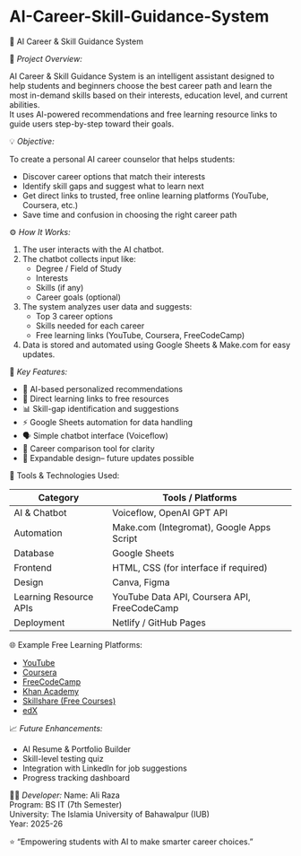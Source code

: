 # AI-Career-Skill-Guidance-System
 🎯 AI Career & Skill Guidance System

📘 *Project Overview:*

AI Career & Skill Guidance System is an intelligent assistant designed to help students and beginners choose the best career path and learn the most in-demand skills based on their interests, education level, and current abilities.  
It uses AI-powered recommendations and free learning resource links to guide users step-by-step toward their goals.

💡 *Objective:*

To create a personal AI career counselor that helps students:
- Discover career options that match their interests  
- Identify skill gaps and suggest what to learn next  
- Get direct links to trusted, free online learning platforms (YouTube, Coursera, etc.)  
- Save time and confusion in choosing the right career path  


 ⚙️ *How It Works:*
 
1. The user interacts with the AI chatbot.  
2. The chatbot collects input like:
   - Degree / Field of Study  
   - Interests  
   - Skills (if any)  
   - Career goals (optional)  
3. The system analyzes user data and suggests:
   - Top 3 career options  
   - Skills needed for each career  
   - Free learning links (YouTube, Coursera, FreeCodeCamp)  
4. Data is stored and automated using Google Sheets & Make.com for easy updates.


 🚀 *Key Features:*
 
- 🧠 AI-based personalized recommendations 
- 🔗 Direct learning links to free resources  
- 📊 Skill-gap identification and suggestions  
- ⚡ Google Sheets automation for data handling  
- 🗣️ Simple chatbot interface (Voiceflow)  
- 🧾 Career comparison tool for clarity  
- 🧩 Expandable design– future updates possible  


 🧰 Tools & Technologies Used:
 
| Category    |  Tools / Platforms |
|-----------  |------------------|
| AI & Chatbot| Voiceflow, OpenAI GPT API 
| Automation  | Make.com (Integromat), Google Apps Script 
| Database    | Google Sheets 
| Frontend    | HTML, CSS (for interface if required) 
| Design      | Canva, Figma 
| Learning Resource APIs | YouTube Data API, Coursera API, FreeCodeCamp 
| Deployment   | Netlify / GitHub Pages 



🌐 Example Free Learning Platforms:
- [YouTube](https://www.youtube.com)
- [Coursera](https://www.coursera.org)
- [FreeCodeCamp](https://www.freecodecamp.org)
- [Khan Academy](https://www.khanacademy.org)
- [Skillshare (Free Courses)](https://www.skillshare.com)
- [edX](https://www.edx.org)


 📈 *Future Enhancements:*
- AI Resume & Portfolio Builder  
- Skill-level testing quiz  
- Integration with LinkedIn for job suggestions  
- Progress tracking dashboard  

 👨‍💻 *Developer:*
Name: Ali Raza  
Program: BS IT (7th Semester)  
University:  The Islamia University of Bahawalpur (IUB)  
Year: 2025-26 


⭐ “Empowering students with AI to make smarter career choices.”

